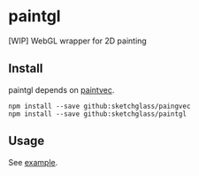 # paintgl
[WIP] WebGL wrapper for 2D painting

## Install

paintgl depends on [paintvec](https://github.com/sketchglass/paintvec).

```
npm install --save github:sketchglass/paingvec
npm install --save github:sketchglass/paintgl
```

## Usage

See [example](example/example.ts).

